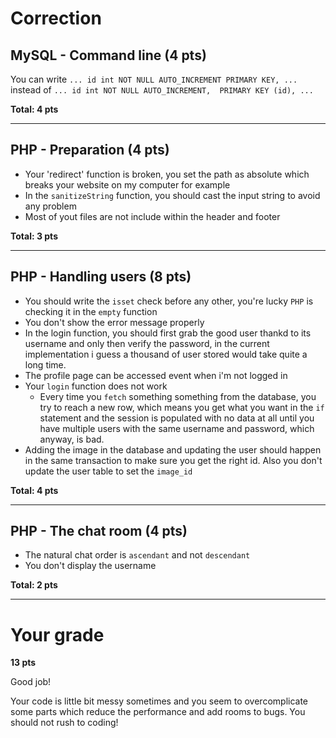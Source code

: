 # Correction

## MySQL - Command line (4 pts)

You can write `... id int NOT NULL AUTO_INCREMENT PRIMARY KEY, ...` instead of `... id int NOT NULL AUTO_INCREMENT,  PRIMARY KEY (id), ...`

**Total: 4 pts**

----
## PHP - Preparation (4 pts)

- Your 'redirect' function is broken, you set the path as absolute which breaks your website on my computer for example
- In the `sanitizeString` function, you should cast the input string to avoid any problem
- Most of yout files are not include within the header and footer

**Total: 3 pts**

----
## PHP - Handling users (8 pts)

- You should write the `isset` check before any other, you're lucky `PHP` is checking it in the `empty` function
- You don't show the error message properly
- In the login function, you should first grab the good user thankd to its username and only then verify the password, in the current implementation i guess a thousand of user stored would take quite a long time.
- The profile page can be accessed event when i'm not logged in
- Your `login` function does not work
  - Every time you `fetch` something something from the database, you try to reach a new row, which means you get what you want in the `if` statement and the session is populated with no data at all until you have multiple users with the same username and password, which anyway, is bad.
- Adding the image in the database and updating the user should happen in the same transaction to make sure you get the right id. Also you don't update the user table to set the `image_id`

**Total: 4 pts**

----
## PHP - The chat room (4 pts)

- The natural chat order is `ascendant` and not `descendant`
- You don't display the username


**Total: 2 pts**

----
# Your grade
**13 pts**

Good job!

Your code is little bit messy sometimes and you seem to overcomplicate some parts which reduce the performance and add rooms to bugs. You should not rush to coding!